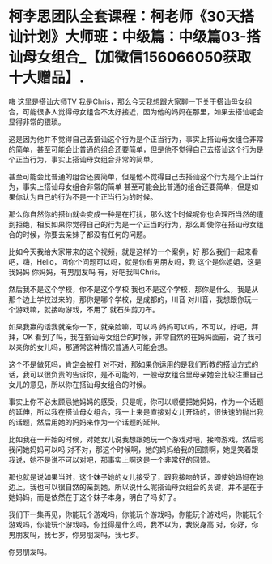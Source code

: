 # 柯李思团队全套课程：柯老师《30天搭讪计划》大师班：中级篇：中级篇03-搭讪母女组合_【加微信156066050获取十大赠品】.

嗨 这里是搭讪大师TV 我是Chris，那么今天我想跟大家聊一下关于搭讪母女组合，可能很多人觉得母女组合不太好接近，因为他的妈妈在那里，如果去搭讪呢会显得非常的猥琐。

这是因为他并不觉得自己去搭讪这个行为是个正当行为，事实上搭讪母女组合非常的简单，甚至可能会比普通的组合还要简单，但是他不觉得自己去搭讪这个行为是个正当行为，事实上搭讪母女组合非常的简单。

甚至可能会比普通的组合还要简单，但是他不觉得自己去搭讪这个行为是个正当行为，事实上搭讪母女组合非常的简单 甚至可能会比普通的组合还要简单，但是如果你认为自己的行为不是一个正当行为的时候。

那么你自然你的搭讪就会变成一种是在打扰，那么这个时候呢你也会理所当然的遭到拒绝，相反如果你觉得自己的行为是一个正当的行为，那么即使你在搭讪母女组合的时候，你要去亲妹子都没有任何的问题。

比如今天我给大家带来的这个视频，就是这样的一个案例，好 那么我们一起来看吧，嗨，Hello，问你个问题可以吗，就是你有男朋友吗，我 这个是你姐姐，这是我妈妈 你妈妈，有男朋友吗 有，好吧我叫Chris。

然后我不是这个学校，你不是这个学校 我也不是这个学校，那你是什么，我是从那个边上学校过来的，那你是哪个学校，是成都的，川音 对川音，我想跟你玩一个游戏嘛，就接吻游戏，不用了 就石头剪刀布。

如果我赢的话我就亲你一下，就亲脸嘛，可以吗 妈妈可以吗，不可以，好吧，拜拜，OK 看到了吗，我在搭讪母女组合的时候，非常自然的在妈妈面前，说了我可以亲你的女儿吗，那通常这种情况普通人可能会想。

这个不是做死吗，肯定会被打 对不对，那如果你运用的是我们所教的搭讪方式的话，我可以很负责的告诉你，是不可能的，一般母女组合里母亲她会比较注重自己女儿的意见，所以你在搭讪母女组合的时候。

事实上你不必太顾忌她妈妈的感受，只是呢，你可以顺便把她妈妈，作为一个话题的延伸，所以我在搭讪母女组合，我一上来是直接对女儿开场的，很快速的抛出我的话题，然后用她的妈妈来作为一个话题的延伸。

比如我在一开始的时候，对她女儿说我想跟她玩一个游戏对吧，接吻游戏，然后呢我问她妈妈可以吗 对不对，那这个时候啊，她的妈妈给我的回馈啊，她是笑着跟我说，她不是说不可以对吧，那事实上啊这是一个非常好的回馈。

那也就是说如果当时，这个妹子她的女儿接受了，跟我接吻的话，即使她妈妈在她边上，我也可以很自然的亲到她，所以说什么呢搭讪母女组合的关键，并不是在于她妈妈，而是依然在于这个妹子本身，明白了吗 好了。

我们下一集再见，你能玩个游戏吗，你能玩个游戏吗，你能玩个游戏吗，你能玩个游戏吗，你能玩个游戏吗，你觉得是什么吗，我不以为，我说身高 对，你好，你男朋友吗，我七岁，你男朋友吗，我七岁。

你男朋友吗。